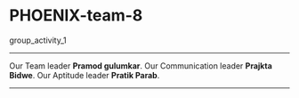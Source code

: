 # PHOENIX-team-8
group_activity_1

---
Our Team leader <strong> Pramod gulumkar</strong>.
Our Communication leader <strong> Prajkta Bidwe</strong>.
Our Aptitude leader <strong> Pratik Parab</strong>.

---
